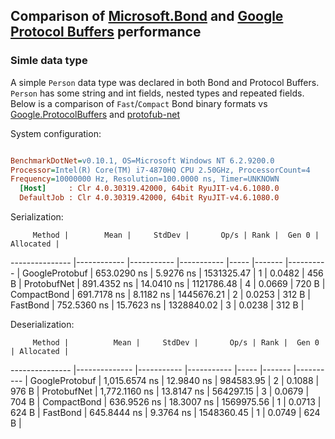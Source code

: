 ## Comparison of [Microsoft.Bond](https://github.com/Microsoft/bond) and [Google Protocol Buffers](https://developers.google.com/protocol-buffers) performance

### Simle data type

A simple `Person` data type was declared in both Bond and Protocol Buffers. `Person` has some string and int fields, nested types and repeated fields. 
Below is a comparison of `Fast`/`Compact` Bond binary formats vs [Google.ProtocolBuffers](https://code.google.com/p/protobuf-csharp-port) and [protofub-net](https://github.com/mgravell/protobuf-net)

System configuration:
``` ini

BenchmarkDotNet=v0.10.1, OS=Microsoft Windows NT 6.2.9200.0
Processor=Intel(R) Core(TM) i7-4870HQ CPU 2.50GHz, ProcessorCount=4
Frequency=10000000 Hz, Resolution=100.0000 ns, Timer=UNKNOWN
  [Host]     : Clr 4.0.30319.42000, 64bit RyuJIT-v4.6.1080.0
  DefaultJob : Clr 4.0.30319.42000, 64bit RyuJIT-v4.6.1080.0

```
Serialization:

         Method |        Mean |     StdDev |       Op/s | Rank |  Gen 0 | Allocated |
--------------- |------------ |----------- |----------- |----- |------- |---------- |
 GoogleProtobuf | 653.0290 ns |  5.9276 ns | 1531325.47 |    1 | 0.0482 |     456 B |
    ProtobufNet | 891.4352 ns | 14.0410 ns | 1121786.48 |    4 | 0.0669 |     720 B |
    CompactBond | 691.7178 ns |  8.1182 ns | 1445676.21 |    2 | 0.0253 |     312 B |
       FastBond | 752.5360 ns | 15.7623 ns | 1328840.02 |    3 | 0.0238 |     312 B |

Deserialization:

         Method |          Mean |     StdDev |       Op/s | Rank |  Gen 0 | Allocated |
--------------- |-------------- |----------- |----------- |----- |------- |---------- |
 GoogleProtobuf | 1,015.6574 ns | 12.9840 ns |  984583.95 |    2 | 0.1088 |     976 B |
    ProtobufNet | 1,772.1160 ns | 13.8147 ns |  564297.15 |    3 | 0.0679 |     704 B |
    CompactBond |   636.9526 ns | 18.3007 ns | 1569975.56 |    1 | 0.0713 |     624 B |
       FastBond |   645.8444 ns |  9.3764 ns | 1548360.45 |    1 | 0.0749 |     624 B |